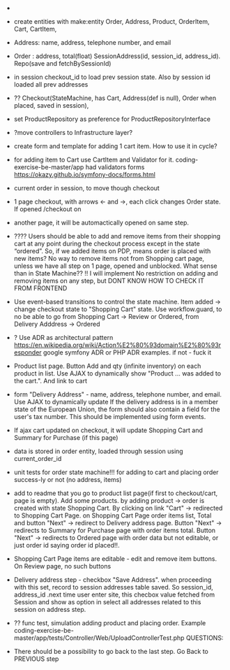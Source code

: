 - 
- create entities with make:entity
Order, Address, Product, OrderItem,  Cart, CartItem, 
- Address: name, address, telephone number, and email
- Order : address, total(float)
SessionAddress(id, session_id, address_id). Repo(save and fetchBySessionId)
- in session checkout_id to load prev session state. Also by session id loaded all prev addresses
- ?? Checkout(StateMachine, has Cart, Address(def is null), Order when placed, saved in session),
- set ProductRepository as preference for ProductRepositoryInterface
- ?move controllers to Infrastructure layer?

- create form and template for adding 1 cart item. How to use it in cycle?
- for adding item to Cart use CartItem and Validator for it. coding-exercise-be-master/app had validators forms
  https://okazy.github.io/symfony-docs/forms.html

- current order in session, to move though checkout

- 1 page checkout, with arrows <- and ->, each click changes Order state. If opened /checkout on 
- another page, it will be automactically opened on same step. 
- ???? Users should be able to add and remove items from their shopping cart at any point during the checkout process except in the state “ordered”.
So, if we added items on PDP, means order is placed with new items? No way to remove items not from Shopping cart page,
unless we have all step on 1 page, opened and unblocked. What sense than in State Machine??
!! I will implement No restriction on adding and removing items on any step, but DONT KNOW HOW TO CHECK IT FROM FRONTEND

-  Use event-based transitions to control the state machine.
Item added -> change checkout state to  "Shopping Cart" state.
 Use  workflow.guard, to no be able to go from Shopping Cart -> Review or Ordered, from Delivery Adddress -> Ordered

- ? Use ADR as architectural pattern https://en.wikipedia.org/wiki/Action%E2%80%93domain%E2%80%93responder
google symfony ADR or PHP ADR examples. if not - fuck it

- Product list page. Button Add and qty (infinite inventory) on each product in list. 
Use AJAX to dynamically show "Product ... was added to the cart.".  And link to cart

- form  "Delivery Address" - name, address, telephone number, and email. Use AJAX to dynamically update
If the delivery address is in a member state of the European Union, the form should also contain 
a field for the user's tax number. This should be implemented using form events.

- If ajax cart updated on checkout, it will update Shopping Cart and Summary for Purchase (if this page) 
- data is stored in order entity, loaded through session using current_order_id
- unit tests for order state machine!!! for adding to cart and placing order success-ly or not (no address, items)
- add to readme that you go to product list page(if first to checkout/cart, page is empty). Add some products.
 by adding product  -> order is created with state Shopping Cart.
By clicking on link "Cart" -> redirected to Shopping Cart Page. on Shopping Cart Page order items list, Total and button 
"Next" -> redirect to Delivery address page.
Button "Next" -> redirects to Summary for Purchase page with order items total.
Button "Next" -> redirects to Ordered page with order data but not editable, or just order id saying order id placed!!.

- Shopping Cart Page items are editable - edit and remove item buttons. On Review page, no such buttons
- Delivery address step - checkbox "Save Address". when proceeding with this set, record to session addresses table
saved. So session_id, address_id .next time user enter site,
this checbox value fetched from Session and show as option in select all addresses related to this session on address step.



- ?? func test, simulation adding product and placing order. 
Example coding-exercise-be-master/app/tests/Controller/Web/UploadControllerTest.php
QUESTIONS:
- There should be a possibility to go back to the last step. Go Back to PREVIOUS step

